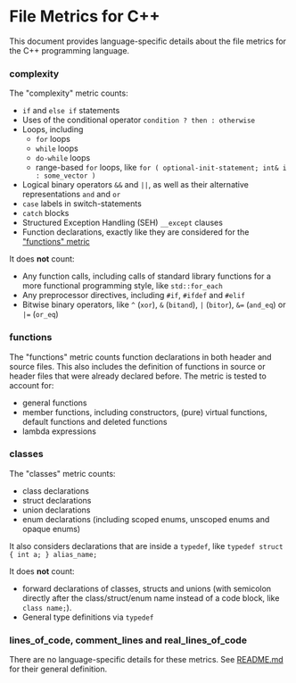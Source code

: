 # File Metrics for C++

This document provides language-specific details about the file metrics for the C++ programming language.

### complexity

The "complexity" metric counts:

-   `if` and `else if` statements
-   Uses of the conditional operator `condition ? then : otherwise`
-   Loops, including
    -   `for` loops
    -   `while` loops
    -   `do-while` loops
    -   range-based `for` loops, like `for ( optional-init-statement; int& i : some_vector )`
-   Logical binary operators `&&` and `||`, as well as their alternative representations `and` and `or`
-   `case` labels in switch-statements
-   `catch` blocks
-   Structured Exception Handling (SEH) `__except` clauses
-   Function declarations, exactly like they are considered for the ["functions" metric](#functions)

It does **not** count:

-   Any function calls, including calls of standard library functions for a more functional programming style, like `std::for_each`
-   Any preprocessor directives, including `#if`, `#ifdef` and `#elif`
-   Bitwise binary operators, like `^` (`xor`), `&` (`bitand`), `|` (`bitor`), `&=` (`and_eq`) or `|=` (`or_eq`)

### functions

The "functions" metric counts function declarations in both header and source files. This also includes the definition of functions in source or header files that were already declared before. The metric is tested to account for:

-   general functions
-   member functions, including constructors, (pure) virtual functions, default functions and deleted functions
-   lambda expressions

### classes

The "classes" metric counts:

-   class declarations
-   struct declarations
-   union declarations
-   enum declarations (including scoped enums, unscoped enums and opaque enums)

It also considers declarations that are inside a `typedef`, like `typedef struct { int a; } alias_name;`

It does **not** count:

-   forward declarations of classes, structs and unions (with semicolon directly after the class/struct/enum name instead of a code block, like `class name;`).
-   General type definitions via `typedef`

### lines_of_code, comment_lines and real_lines_of_code

There are no language-specific details for these metrics. See [README.md](README.md) for their general definition.
